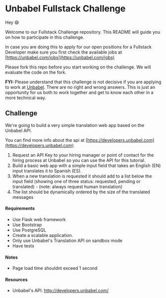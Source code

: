 # Unbabel Fullstack Challenge

Hey :smile:

Welcome to our Fullstack Challenge repository. This README will guide you on how to participate in this challenge.

In case you are doing this to apply for our open positions for a Fullstack Developer make sure you first check the available jobs at [https://unbabel.com/jobs](https://unbabel.com/jobs)

Please fork this repo before you start working on the challenge. We will evaluate the code on the fork.

**FYI:** Please understand that this challenge is not decisive if you are applying to work at [Unbabel](https://unbabel.com/jobs). There are no right and wrong answers. This is just an opportunity for us both to work together and get to know each other in a more technical way.

## Challenge

We're going to build a very simple translation web app based on the Unbabel API.

You can find more info about the api at [https://developers.unbabel.com](https://developers.unbabel.com)

1) Request an API Key to your hiring manager or point of contact for the hiring process at Unbabel so you can use the API for this tutorial.
2) Build a basic web app with a simple input field that takes an English (EN) input translates it to Spanish (ES).  
3) When a new translation is requested it should add to a list below the input field (showing one of three status: requested, pending or translated) - (note: always request human translation)   
4) The list should be dynamically ordered by the size of the translated messages   

#### Requirements
* Use Flask web framework
* Use Bootstrap
* Use PostgreSQL
* Create a scalable application. 
* Only use Unbabel's Translation API on sandbox mode
* Have tests


#### Notes
* Page load time shouldnt exceed 1 second


#### Resources
* Unbabel's API: http://developers.unbabel.com/

